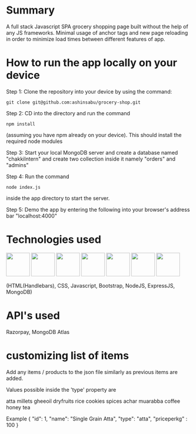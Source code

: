 # Summary

A full stack Javascript SPA grocery shopping page built without the help of any JS frameworks.
Minimal usage of anchor tags and new page reloading in order to minimize load times between different features of app.

# How to run the app locally on your device

Step 1: Clone the repository into your device by using the command: 
 ```   
 git clone git@github.com:ashinsabu/grocery-shop.git
 ```

Step 2: CD into the directory and run the command 
```
npm install
```
(assuming you have npm already on your device). This should install the required node modules

Step 3: Start your local MongoDB server and create a database named "chakkiIntern" and create two collection inside it namely "orders" and "admins"

Step 4: Run the command 
```
node index.js
```
inside the app directory to start the server.

Step 5: Demo the app by entering the following into your browser's address bar "localhost:4000"

# Technologies used

<p float = "left">
<img display ="inline" src = "https://user-images.githubusercontent.com/25181517/117447535-f00a3a00-af3d-11eb-89bf-45aaf56dbaf1.png" height="64px" width ="64px">
<img display ="inline" src="https://user-images.githubusercontent.com/25181517/117447663-0fa16280-af3e-11eb-8677-bcf8e4f8e298.png" height="64px" width ="64px">
<img display ="inline" src="https://user-images.githubusercontent.com/25181517/117447155-6a868a00-af3d-11eb-9cfe-245df15c9f3f.png" height="64px" width ="64px">
<img display ="inline" src="https://user-images.githubusercontent.com/25181517/121402101-c89df700-c959-11eb-8b4a-bbadf9e84b30.png" height="64px" width ="64px">
<img display ="inline" src="https://cdn-icons-png.flaticon.com/512/919/919825.png" height="64px" width ="64px">
<img display ="inline" src="https://i0.wp.com/blog.fossasia.org/wp-content/uploads/2017/07/handlebars-js.png?fit=500%2C500&ssl=1" height="64px" width ="64px">
<img display ="inline" src="https://cdn.iconscout.com/icon/free/png-256/mongodb-226029.png" height="64px" width ="64px">
</p>

(HTML(Handlebars), CSS, Javascript, Bootstrap, NodeJS, ExpressJS, MongoDB)


# API's used
Razorpay, MongoDB Atlas

# customizing list of items

Add any items / products to the json file similarly as previous items are added.

Values possible inside the 'type' property are

atta
millets
gheeoil
dryfruits
rice
cookies
spices
achar
muarabba
coffee 
honey
tea

Example 
{
    "id": 1,
    "name": "Single Grain Atta",
    "type": "atta",
    "priceperkg" : 100
}
